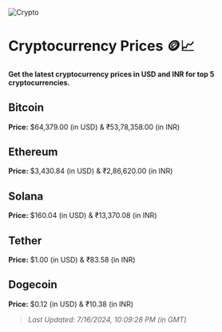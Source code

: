 
![Crypto](https://www.techguide.com.au/wp-content/uploads/2020/11/crypto3.jpeg)

# Cryptocurrency Prices 🪙📈

#### Get the latest cryptocurrency prices in USD and INR for top 5 cryptocurrencies.

## Bitcoin

**Price:** $64,379.00 (in USD) & ₹53,78,358.00 (in INR)

## Ethereum

**Price:** $3,430.84 (in USD) & ₹2,86,620.00 (in INR)

## Solana

**Price:** $160.04 (in USD) & ₹13,370.08 (in INR)

## Tether

**Price:** $1.00 (in USD) & ₹83.58 (in INR)

## Dogecoin

**Price:** $0.12 (in USD) & ₹10.38 (in INR)

> _Last Updated: 7/16/2024, 10:09:28 PM (in GMT)_

